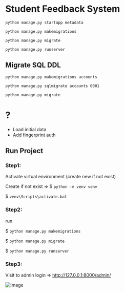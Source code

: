# Student Feedback System

`python manage.py startapp metadata`

`python manage.py makemigrations`

`python manage.py migrate`

`python manage.py runserver`


## Migrate SQL DDL

`python manage.py makemigrations accounts`

`python manage.py sqlmigrate accounts 0001`

`python manage.py migrate`

# ?

* Load initial data
* Add fingerprint auth


## Run Project

### Step1:

Activate virtual environment (create new if not exist)

Create if not exist => $ `python -m venv venv`

$ `venv\Scripts\activate.bat`


### Step2:

run

$ `python manage.py makemigrations`

$ `python manage.py migrate`

$ `python manage.py runserver`



### Step3:

Visit to admin login => http://127.0.0.1:8000/admin/


![image](https://user-images.githubusercontent.com/32696360/222915433-32d7e376-8c8b-4fa8-8a1c-0b5287dd73e1.png)
